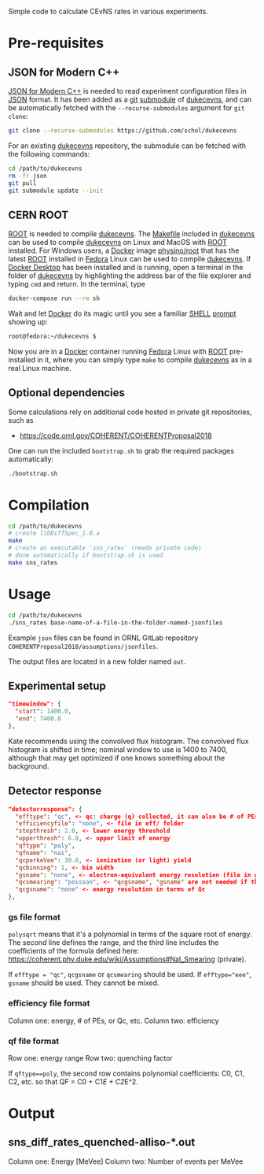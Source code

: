 Simple code to calculate CEvNS rates in various experiments.

# Pre-requisites

## JSON for Modern C++

[JSON for Modern C++](https://github.com/nlohmann/json) is needed to read experiment configuration files in [JSON][] format. It has been added as a [git][] [submodule][] of [dukecevns][], and can be automatically fetched with the `--recurse-submodules` argument for `git clone`:

```sh
git clone --recurse-submodules https://github.com/schol/dukecevns
```

For an existing [dukecevns][] repository, the submodule can be fetched with the following commands:

```sh
cd /path/to/dukecevns
rm -fr json
git pull
git submodule update --init
```

## CERN ROOT

[ROOT][] is needed to compile [dukecevns][]. The [Makefile](Makefile) included in [dukecevns][] can be used to compile [dukecevns][] on Linux and MacOS with [ROOT][] installed. For Windows users, a [Docker][] image [physino/root][] that has the latest [ROOT][] installed in [Fedora][] Linux can be used to compile [dukecevns][]. If [Docker Desktop][] has been installed and is running, open a terminal in the folder of [dukecevns][] by highlighting the address bar of the file explorer and typing `cmd` and return. In the terminal, type

```sh
docker-compose run --rm sh
```

Wait and let [Docker][] do its magic until you see a familiar [SHELL][] [prompt][] showing up:

```sh
root@fedora:~/dukecevns $
```

Now you are in a [Docker][] container running [Fedora][] Linux with [ROOT][] pre-installed in it, where you can simply type `make` to compile [dukecevns][] as in a real Linux machine.

## Optional dependencies

Some calculations rely on additional code hosted in private git repositories, such as
- <https://code.ornl.gov/COHERENT/COHERENTProposal2018>

One can run the included `bootstrap.sh` to grab the required packages automatically:

```sh
./bootstrap.sh
```

# Compilation

```sh
cd /path/to/dukecevns
# create libDiffSpec_1.0.a
make
# create an executable 'sns_rates' (needs private code)
# done automatically if bootstrap.sh is used
make sns_rates
```

# Usage

```sh
cd /path/to/dukecevns
./sns_rates base-name-of-a-file-in-the-folder-named-jsonfiles
```

Example `json` files can be found in ORNL GitLab repository `COHERENTProposal2018/assumptions/jsonfiles`.

The output files are located in a new folder named `out`.

## Experimental setup

```json
"timewindow": {
  "start": 1400.0,
  "end": 7400.0
},
```

Kate recommends using the convolved flux histogram. The convolved flux histogram is shifted in time; nominal window to use is 1400 to 7400, although that may get optimized if one knows something about the background.

## Detector response

```json
"detectorresponse": {
  "efftype": "qc", <- qc: charge (q) collected, it can also be # of PEs, ADCs, etc.
  "efficiencyfile": "none", <- file in eff/ folder
  "stepthresh": 2.0, <- lower energy threshold
  "upperthresh": 6.0, <- upper limit of energy
  "qftype": "poly",
  "qfname": "nai",
  "qcperkeVee": 30.0, <- ionization (or light) yield
  "qcbinning": 1, <- bin width
  "gsname": "none", <- electron-equivalent energy resolution (file in gs/)
  "qcsmearing": "poisson", <- "qcgsname", "gsname" are not needed if this is set
  "qcgsname": "none" <- energy resolution in terms of Qc
},
```

### gs file format

`polysqrt` means that it's a polynomial in terms of the square root of energy. The second line defines the range, and the third line includes the coefficients of the formula defined here: https://coherent.phy.duke.edu/wiki/Assumptions#NaI_Smearing (private).

If `efftype = "qc"`, `qcgsname` or `qcsmearing` should be used. If `efftype="eee"`, `gsname` should be used. They cannot be mixed.

### efficiency file format

Column one: energy, # of PEs, or Qc, etc.
Column two: efficiency

### qf file format

Row one: energy range
Row two: quenching factor

If `qftype==poly`, the second row contains polynomial coefficients: C0, C1, C2, etc. so that QF = C0 + C1*E + C2*E^2.

# Output

## sns_diff_rates_quenched-alliso-*.out
Column one: Energy [MeVee]
Column two: Number of events per MeVee

[JSON]: https://www.json.org/json-en.html
[git]: https://git-scm.com/book/en/v2/Getting-Started-What-is-Git%3F
[submodule]: https://git-scm.com/book/en/v2/Git-Tools-Submodules
[dukecevns]: https://github.com/schol/dukecevns
[ROOT]: https://root.cern.ch
[Docker]: https://www.docker.com
[physino/root]: https://hub.docker.com/r/physino/root
[Fedora]: https://en.wikipedia.org/wiki/Fedora_Linux
[Docker Desktop]: https://www.docker.com/products/docker-desktop
[SHELL]: https://en.wikipedia.org/wiki/Unix_shell
[prompt]: https://en.wikibooks.org/wiki/Guide_to_Unix/Explanations/Shell_Prompt
